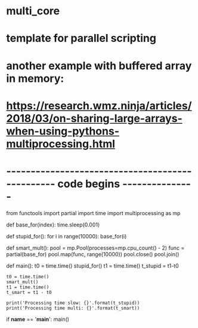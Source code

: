 # multi_core
# template for parallel scripting
# another example with buffered array in memory:
# https://research.wmz.ninja/articles/2018/03/on-sharing-large-arrays-when-using-pythons-multiprocessing.html

# ------------------------------------------------ code begins ---------------

from functools import partial
import time
import multiprocessing as mp



def base_for(index):
    time.sleep(0.001)


def stupid_for():
    for i in range(10000):
        base_for(i)


def smart_mult():
    pool = mp.Pool(processes=mp.cpu_count() - 2)
    func = partial(base_for)
    pool.map(func, range(10000))
    pool.close()
    pool.join()


def main():
    t0 = time.time()
    stupid_for()
    t1 = time.time()
    t_stupid = t1-t0

    t0 = time.time()
    smart_mult()
    t1 = time.time()
    t_smart = t1 - t0

    print('Processing time slow: {}'.format(t_stupid))
    print('Processing time multi: {}'.format(t_smart))


if __name__ == '__main__':
    main()
